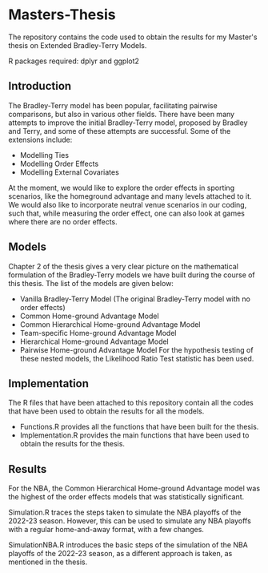 # Masters-Thesis
The repository contains the code used to obtain the results for my Master's thesis on Extended Bradley-Terry Models.

R packages required: dplyr and ggplot2

## Introduction
The Bradley-Terry model has been popular, facilitating pairwise comparisons, but also in various other fields. There have been many attempts to improve the initial Bradley-Terry model, proposed by Bradley and Terry, and some of these attempts are successful. Some of the extensions include:
- Modelling Ties
- Modelling Order Effects
- Modelling External Covariates

At the moment, we would like to explore the order effects in sporting scenarios, like the homeground advantage and many levels attached to it. We would also like to incorporate neutral venue scenarios in our coding, such that, while measuring the order effect, one can also look at games where there are no order effects.

## Models
Chapter 2 of the thesis gives a very clear picture on the mathematical formulation of the Bradley-Terry models we have built during the course of this thesis. The list of the models are given below:
- Vanilla Bradley-Terry Model (The original Bradley-Terry model with no order effects)
- Common Home-ground Advantage Model
- Common Hierarchical Home-ground Advantage Model
- Team-specific Home-ground Advantage Model
- Hierarchical Home-ground Advantage Model
- Pairwise Home-ground Advantage Model
For the hypothesis testing of these nested models, the Likelihood Ratio Test statistic has been used. 

## Implementation

The R files that have been attached to this repository contain all the codes that have been used to obtain the results for all the models.

- Functions.R provides all the functions that have been built for the thesis.
- Implementation.R provides the main functions that have been used to obtain the results for the thesis.

## Results

For the NBA, the Common Hierarchical Home-ground Advantage model was the highest of the order effects models that was statistically significant.




Simulation.R traces the steps taken to simulate the NBA playoffs of the 2022-23 season. However, this can be used to simulate any NBA playoffs with a regular home-and-away format, with a few changes.

SimulationNBA.R introduces the basic steps of the simulation of the NBA playoffs of the 2022-23 season, as a different approach is taken, as mentioned in the thesis. 
